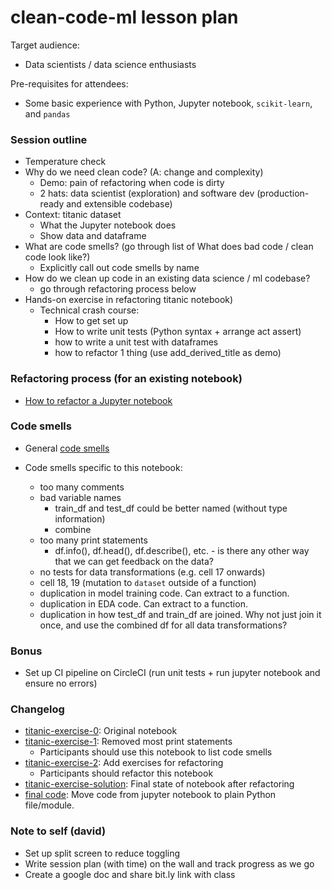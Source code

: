 # clean-code-ml lesson plan

Target audience:
- Data scientists / data science enthusiasts

Pre-requisites for attendees:
- Some basic experience with Python, Jupyter notebook, `scikit-learn`, and `pandas`

### Session outline
- Temperature check
- Why do we need clean code? (A: change and complexity)
    - Demo: pain of refactoring when code is dirty
    - 2 hats: data scientist (exploration) and software dev (production-ready and extensible codebase)
- Context: titanic dataset
    - What the Jupyter notebook does
    - Show data and dataframe
- What are code smells? (go through list of What does bad code / clean code look like?)
    - Explicitly call out code smells by name
- How do we clean up code in an existing data science / ml codebase?
    - go through refactoring process below
- Hands-on exercise in refactoring titanic notebook)
    - Technical crash course:
        - How to get set up
        - How to write unit tests (Python syntax + arrange act assert)
        - how to write a unit test with dataframes
        - how to refactor 1 thing (use add_derived_title as demo)

### Refactoring process (for an existing notebook)

- [How to refactor a Jupyter notebook](https://david-tan-2.gitbook.io/clean-code-ml/how-to-refactor-a-jupyter-notebook)

### Code smells

- General [code smells](https://david-tan-2.gitbook.io/clean-code-ml/code-smells)

- Code smells specific to this notebook:
    - too many comments
    - bad variable names
        - train_df and test_df could be better named (without type information)
        - combine
    - too many print statements
        - df.info(), df.head(), df.describe(), etc. - is there any other way that we can get feedback on the data?
    - no tests for data transformations (e.g. cell 17 onwards)
    - cell 18, 19 (mutation to `dataset` outside of a function)
    - duplication in model training code. Can extract to a function.
    - duplication in EDA code. Can extract to a function.
    - duplication in how test_df and train_df are joined. Why not just join it once, and use the combined df for all data transformations?

### Bonus
- Set up CI pipeline on CircleCI (run unit tests + run jupyter notebook and ensure no errors)

### Changelog
- [titanic-exercise-0](https://github.com/davified/clean-code-ml/blob/master/notebooks/titanic-exercise-0.ipynb): Original notebook
- [titanic-exercise-1](https://github.com/davified/clean-code-ml/blob/master/notebooks/titanic-exercise-1.ipynb): Removed most print statements
    - Participants should use this notebook to list code smells
- [titanic-exercise-2](https://github.com/davified/clean-code-ml/blob/master/notebooks/titanic-exercise-2.ipynb): Add exercises for refactoring
    - Participants should refactor this notebook
- [titanic-exercise-solution](https://github.com/davified/clean-code-ml/blob/master/notebooks/titanic-titanic-exercise-solution.ipynb): Final state of notebook after refactoring
- [final code](https://github.com/davified/clean-code-ml/blob/master/src/train.py): Move code from jupyter notebook to plain Python file/module.

### Note to self (david)
- Set up split screen to reduce toggling
- Write session plan (with time) on the wall and track progress as we go
- Create a google doc and share bit.ly link with class
